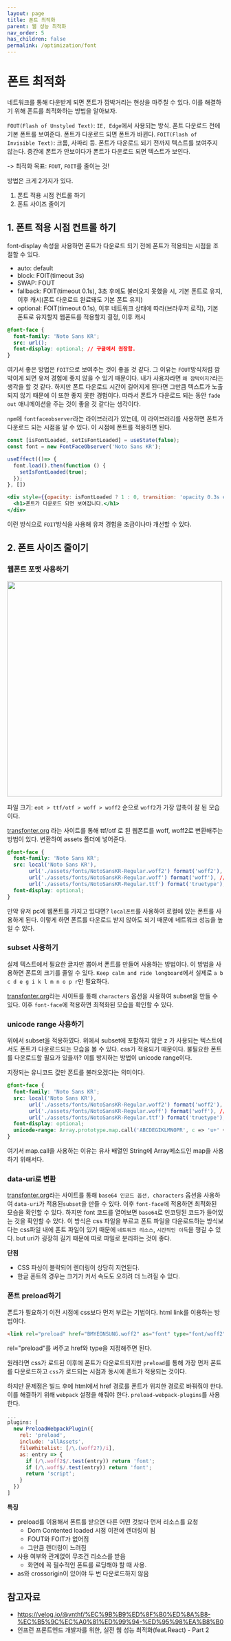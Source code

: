 ```yaml
---
layout: page
title: 폰트 최적화
parent: 웹 성능 최적화
nav_order: 5
has_children: false
permalink: /optimization/font
---
```


# 폰트 최적화
네트워크를 통해 다운받게 되면 폰트가 깜박거리는 현상을 마주칠 수 있다. 이를 해결하기 위해 폰트를 최적화하는 방법을 알아보자.

`FOUT(Flash of Unstyled Text)`: `IE, Edge`에서 사용되는 방식. 폰트 다운로드 전에 기본 폰트를 보여준다. 폰트가 다운로드 되면 폰트가 바뀐다.
`FOIT(Flash of Invisible Text)`: 크롬, 사파리 등. 폰트가 다운로드 되기 전까지 텍스트를 보여주지 않는다. 중간에 폰트가 안보이다가 폰트가 다운로드 되면 텍스트가 보인다.

-> 최적화 목표: `FOUT`, `FOIT`를 줄이는 것!

방법은 크게 2가지가 있다.
1. 폰트 적용 시점 컨트롤 하기
2. 폰트 사이즈 줄이기

## 1. 폰트 적용 시점 컨트롤 하기
font-display 속성을 사용하면 폰트가 다운로드 되기 전에 폰트가 적용되는 시점을 조절할 수 있다.

- auto: default
- block: FOIT(timeout 3s)
- SWAP: FOUT
- fallback: FOIT(timeout 0.1s), 3초 후에도 불러오지 못했을 시, 기본 폰트로 유지, 이후 캐시(폰트 다운로드 완료돼도 기본 폰트 유지)
- optional: FOIT(timeout 0.1s), 이후 네트워크 상태에 따라(브라우저 로직), 기본 폰트로 유지할지 웹폰트를 적용할지 결정, 이후 캐시

```css
@font-face {
  font-family: 'Noto Sans KR';
  src: url();
  font-display: optional; // 구글에서 권장함.
}
```

여기서 좋은 방법은 `FOIT`으로 보여주는 것이 좋을 것 같다. 그 이유는 `FOUT`방식처럼 깜박이게 되면 유저 경험에 좋지 않을 수 있기 때문이다. 내가 사용자라면 `왜 깜박이지?`라는 생각을 할 것 같다. 하지만 폰트 다운로드 시간이 길어지게 된다면 그만큼 텍스트가 노출되지 않기 때문에 이 또한 좋지 못한 경험이다. 따라서 폰트가 다운로드 되는 동안 `fade out` 애니메이션을 주는 것이 좋을 것 같다는 생각이다.

`npm`에 `fontfaceobserver`라는 라이브러리가 있는데, 이 라이브러리를 사용하면 폰트가 다운로드 되는 시점을 알 수 있다. 이 시점에 폰트를 적용하면 된다.

```js
const [isFontLoaded, setIsFontLoaded] = useState(false);
const font = new FontFaceObserver('Noto Sans KR');

useEffect(()=> {
  font.load().then(function () {
    setIsFontLoaded(true);
  });
}, [])
```

```jsx
<div style={{opacity: isFontLoaded ? 1 : 0, transition: 'opacity 0.3s ease'}}>
  <h1>폰트가 다운로드 되면 보여집니다.</h1>
</div>
```
이런 방식으로 `FOIT`방식을 사용해 유저 경험을 조금이나마 개선할 수 있다.

## 2. 폰트 사이즈 줄이기

### 웹폰트 포맷 사용하기
<img src="https://user-images.githubusercontent.com/62797441/209679589-afdb5767-42cf-4437-bb3b-d0b37ac770f8.png" width='500' />

파일 크기: `eot > ttf/otf > woff > woff2` 순으로 `woff2`가 가장 압축이 잘 된 모습이다.

<a href="https://transfonter.org">transfonter.org</a> 라는 사이트를 통해 ttf/otf 로 된 웹폰트를 woff, woff2로 변환해주는 방법이 있다. 변환하여 assets 폴더에 넣어준다.

```css
@font-face {
  font-family: 'Noto Sans KR';
  src: local('Noto Sans KR'),
       url('./assets/fonts/NotoSansKR-Regular.woff2') format('woff2'),
       url('./assets/fonts/NotoSansKR-Regular.woff') format('woff'), // woff2를 지원하지 않는 브라우저를 위해 woff, ttf를 추가해준다.
       url('./assets/fonts/NotoSansKR-Regular.ttf') format('truetype');
  font-display: optional;
}
```

만약 유저 pc에 웹폰트를 가지고 있다면? `local폰트`를 사용하여 로컬에 있는 폰트를 사용하게 된다. 이렇게 하면 폰트를 다운로드 받지 않아도 되기 때문에 네트워크 성능을 높일 수 있다.

### subset 사용하기
실제 텍스트에서 필요한 글자만 뽑아서 폰트를 만들어 사용하는 방법이다. 이 방법을 사용하면 폰트의 크기를 줄일 수 있다.
`Keep calm and ride longboard`에서 실제로 `a b c d e g i k l m n o p r`만 필요하다.

<a href="https://transfonter.org">transfonter.org</a>라는 사이트를 통해 `characters` 옵션을 사용하여 subset을 만들 수 있다. 이후 `font-face`에 적용하면 최적화된 모습을 확인할 수 있다.

### unicode range 사용하기
위에서 subset을 적용하였다. 위에서 subset에 포함하지 않은 z 가 사용되는 텍스트에서도 폰트가 다운로드되는 모습을 볼 수 있다. css가 적용되기 때문이다. 불필요한 폰트를 다운로드할 필요가 있을까? 이를 방지하는 방법이 unicode range이다.

지정되는 유니코드 값만 폰트를 불러오겠다는 의미이다.

```css
@font-face {
  font-family: 'Noto Sans KR';
  src: local('Noto Sans KR'),
       url('./assets/fonts/NotoSansKR-Regular.woff2') format('woff2'),
       url('./assets/fonts/NotoSansKR-Regular.woff') format('woff'), // woff2를 지원하지 않는 브라우저를 위해 woff, ttf를 추가해준다.
       url('./assets/fonts/NotoSansKR-Regular.ttf') format('truetype');
  font-display: optional;
  unicode-range: Array.prototype.map.call('ABCDEGIKLMNOPR', c => 'u+' + ('0000' + c.charCodeAt(0).toString(16)).slice(-4)).join(', ');
}
```
여기서 map.call을 사용하는 이유는 유사 배열인 String에 Array메소드인 map을 사용하기 위해서다.

### data-uri로 변환
<a href="https://transfonter.org">transfonter.org</a>라는 사이트를 통해 `base64 인코드 옵션, characters` 옵션을 사용하여 `data-uri`가 적용된`subset`을 만들 수 있다. 이후 `font-face`에 적용하면 최적화된 모습을 확인할 수 있다. 하지만 font 코드를 열어보면 `base64`로 인코딩된 코드가 들어있는 것을 확인할 수 있다. 이 방식은 css 파일을 부르고 폰트 파일을 다운로드하는 방식보다는 css파일 내에 폰트 파일이 있기 때문에 `네트워크 리소스`, `시간적인 이득`을 챙길 수 있다. but uri가 굉장히 길기 때문에 따로 파일로 분리하는 것이 좋다.

**단점**
- CSS 파싱이 블락되어 렌더링이 상당히 지연된다.
- 한글 폰트의 경우는 크기가 커서 속도도 오히려 더 느려질 수 있다.

### 폰트 preload하기
폰트가 필요하기 이전 시점에 css보다 먼저 부르는 기법이다. html link를 이용하는 방법이다.

```html
<link rel="preload" href="BMYEONSUNG.woff2" as="font" type="font/woff2" crossorigin>
```
rel="preload"를 써주고 href와 type을 지정해주면 된다.

원래라면 css가 로드된 이후에 폰트가 다운로드되지만 `preload`를 통해 가장 먼저 폰트를 다운로드하고 `css`가 로드되는 시점과 동시에 폰트가 적용되는 것이다.

하지만 문제점은 빌드 후에 html에서 href 경로를 폰트가 위치한 경로로 바꿔줘야 한다. 이를 해결하기 위해 `webpack` 설정을 해줘야 한다. `preload-webpack-plugins`를 사용한다.
``` js
...
plugins: [
  new PreloadWebpackPlugin({
    rel: 'preload',
    include: 'allAssets',
    fileWhitelist: [/\.(woff2?)/i],
    as: entry => {
      if (/\.woff2$/.test(entry)) return 'font';
      if (/\.woff$/.test(entry)) return 'font';
      return 'script';
    }
  })
]
```

**특징**
- preload를 이용해서 폰트를 받으면 다른 어떤 것보다 먼저 리소스를 요청
  - Dom Contented loaded 시점 이전에 렌더링이 됨
  - FOUT와 FOIT가 없어짐
  - 그만큼 렌더링이 느려짐
- 사용 여부와 관계없이 무조건 리소스를 받음
  - 화면에 꼭 필수적인 폰트를 로딩해야 할 때 사용.
- as와 crossorigin이 있어야 두 번 다운로드하지 않음

## 참고자료
- https://velog.io/@vnthf/%EC%9B%B9%ED%8F%B0%ED%8A%B8-%EC%B5%9C%EC%A0%81%ED%99%94-%ED%95%98%EA%B8%B0
- 인프런 프론트엔드 개발자를 위한, 실전 웹 성능 최적화(feat.React) - Part 2
